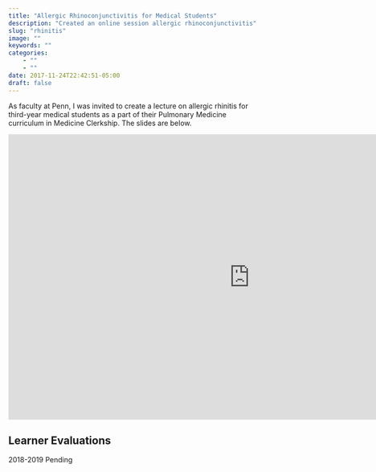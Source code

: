 ```yaml
---
title: "Allergic Rhinoconjunctivitis for Medical Students"
description: "Created an online session allergic rhinoconjunctivitis"
slug: "rhinitis"
image: ""
keywords: ""
categories:
    - ""
    - ""
date: 2017-11-24T22:42:51-05:00
draft: false
---
```



As faculty at Penn, I was invited to create a lecture on allergic rhinitis for third-year medical students as a part of their Pulmonary Medicine curriculum in Medicine Clerkship. 
The slides are below.

<iframe src="https://docs.google.com/presentation/d/e/2PACX-1vTj0SaCftyJYq1NQumMpKtvo3rlzdfH8Hw53zQaRvLOKL93z7ghrMN4m__p4QA3JyYpfAFzU0tlpDJ6/embed?start=false&loop=false&delayms=3000" frameborder="0" width="960" height="569" allowfullscreen="true" mozallowfullscreen="true" webkitallowfullscreen="true"></iframe>

## Learner Evaluations
2018-2019
Pending
